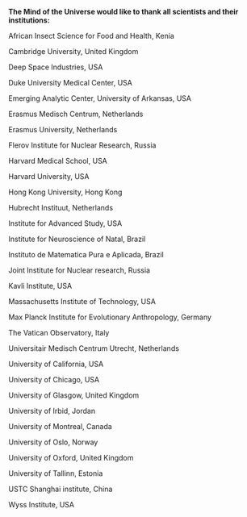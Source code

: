 **The Mind of the Universe would like to thank all scientists and their institutions:**

African Insect Science for Food and Health, Kenia

Cambridge University, United Kingdom

Deep Space Industries, USA

Duke University Medical Center, USA

Emerging Analytic Center, University of Arkansas, USA

Erasmus Medisch Centrum, Netherlands

Erasmus University, Netherlands

Flerov Institute for Nuclear Research, Russia

Harvard Medical School, USA

Harvard University, USA

Hong Kong University, Hong Kong

Hubrecht Instituut, Netherlands

Institute for Advanced Study, USA

Institute for Neuroscience of Natal, Brazil

Instituto de Matematica Pura e Aplicada, Brazil

Joint Institute for Nuclear research, Russia

Kavli Institute, USA

Massachusetts Institute of Technology, USA

Max Planck Institute for Evolutionary Anthropology, Germany

The Vatican Observatory, Italy

Universitair Medisch Centrum Utrecht, Netherlands

University of California, USA

University of Chicago, USA

University of Glasgow, United Kingdom

University of Irbid, Jordan

University of Montreal, Canada

University of Oslo, Norway

University of Oxford, United Kingdom

University of Tallinn, Estonia

USTC Shanghai institute, China

Wyss Institute, USA